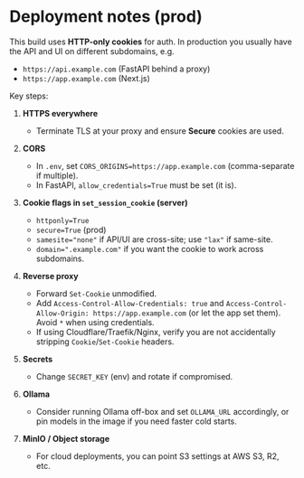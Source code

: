 # Deployment notes (prod)

This build uses **HTTP-only cookies** for auth. In production you usually have the API and UI on different subdomains, e.g.
- `https://api.example.com` (FastAPI behind a proxy)
- `https://app.example.com` (Next.js)

Key steps:

1) **HTTPS everywhere**
   - Terminate TLS at your proxy and ensure **Secure** cookies are used.

2) **CORS**
   - In `.env`, set `CORS_ORIGINS=https://app.example.com` (comma-separate if multiple).
   - In FastAPI, `allow_credentials=True` must be set (it is).

3) **Cookie flags in `set_session_cookie` (server)**
   - `httponly=True`
   - `secure=True` (prod)
   - `samesite="none"` if API/UI are cross-site; use `"lax"` if same-site.
   - `domain=".example.com"` if you want the cookie to work across subdomains.

4) **Reverse proxy**
   - Forward `Set-Cookie` unmodified.
   - Add `Access-Control-Allow-Credentials: true` and `Access-Control-Allow-Origin: https://app.example.com` (or let the app set them). Avoid `*` when using credentials.
   - If using Cloudflare/Traefik/Nginx, verify you are not accidentally stripping `Cookie`/`Set-Cookie` headers.

5) **Secrets**
   - Change `SECRET_KEY` (env) and rotate if compromised.

6) **Ollama**
   - Consider running Ollama off-box and set `OLLAMA_URL` accordingly, or pin models in the image if you need faster cold starts.

7) **MinIO / Object storage**
   - For cloud deployments, you can point S3 settings at AWS S3, R2, etc.
